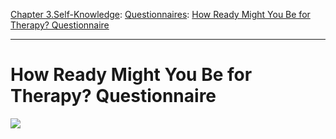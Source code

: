 [Chapter 3.Self-Knowledge](https://www.theschooloflife.com/thebookoflife/category/self-knowledge/): [Questionnaires](https://www.theschooloflife.com/thebookoflife/category/self-knowledge/questionnaires/): [How Ready Might You Be for Therapy? Questionnaire](https://www.theschooloflife.com/thebookoflife/how-ready-might-you-be-for-therapy/)

* * *

# How Ready Might You Be for Therapy? Questionnaire

![](https://www.theschooloflife.com/thebookoflife/wp-content/uploads/2000/02/Border-Expander.png)
